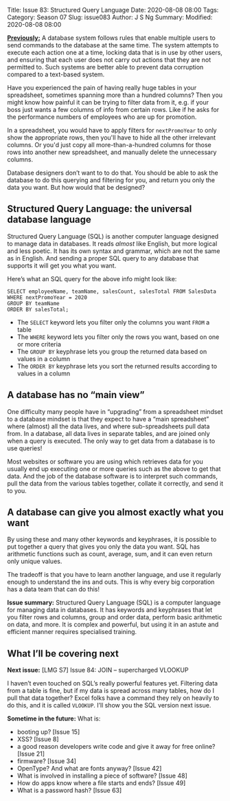 Title: Issue 83: Structured Query Language
Date: 2020-08-08 08:00
Tags: 
Category: Season 07
Slug: issue083
Author: J S Ng
Summary: 
Modified: 2020-08-08 08:00

[**Previously:**](https://buttondown.email/laymansguide/archive/) A database system follows rules that enable multiple users to send commands to the database at the same time. The system attempts to execute each action one at a time, locking data that is in use by other users, and ensuring that each user does not carry out actions that they are not permitted to. Such systems are better able to prevent data corruption compared to a text-based system.

Have you experienced the pain of having really huge tables in your spreadsheet, sometimes spanning more than a hundred columns? Then you might know how painful it can be trying to filter data from it, e.g. if your boss just wants a few columns of info from certain rows. Like if he asks for the performance numbers of employees who are up for promotion.

In a spreadsheet, you would have to apply filters for `nextPromoYear` to only show the appropriate rows, then you'll have to hide all the other irrelevant columns. Or you'd just copy all more-than-a-hundred columns for those rows into another new spreadsheet, and manually delete the unnecessary columns.

Database designers don’t want to to do that. You should be able to ask the database to do this querying and filtering for you, and return you only the data you want. But how would that be designed?

## Structured Query Language: the universal database language

Structured Query Language (SQL) is another computer language designed to manage data in databases. It reads *almost* like English, but more logical and less poetic. It has its own syntax and grammar, which are not the same as in English. And sending a proper SQL query to any database that supports it will get you what you want.

Here’s what an SQL query for the above info might look like:

    SELECT employeeName, teamName, salesCount, salesTotal FROM SalesData
    WHERE nextPromoYear = 2020
    GROUP BY teamName
    ORDER BY salesTotal;

- The `SELECT` keyword lets you filter only the columns you want `FROM` a table
- The `WHERE` keyword lets you filter only the rows you want, based on one or more criteria
- The `GROUP BY` keyphrase lets you group the returned data based on values in a column
- The `ORDER BY` keyphrase lets you sort the returned results according to values in a column

## A database has no “main view”

One difficulty many people have in “upgrading” from a spreadsheet mindset to a database mindset is that they expect to have a “main spreadsheet” where (almost) all the data lives, and where sub-spreadsheets pull data from. In a database, all data lives in separate tables, and are joined only when a query is executed. The only way to get data from a database is to use queries!

Most websites or software you are using which retrieves data for you usually end up executing one or more queries such as the above to get that data. And the job of the database software is to interpret such commands, pull the data from the various tables together, collate it correctly, and send it to you.

## A database can give you almost exactly what you want

By using these and many other keywords and keyphrases, it is possible to put together a query that gives you only the data you want. SQL has arithmetic functions such as count, average, sum, and it can even return only unique values.

The tradeoff is that you have to learn another language, and use it regularly enough to understand the ins and outs. This is why every big corporation has a data team that can do this!

**Issue summary:** Structured Query Language (SQL) is a computer language for managing data in databases. It has keywords and keyphrases that let you filter rows and columns, group and order data, perform basic arithmetic on data, and more. It is complex and powerful, but using it in an astute and efficient manner requires specialised training.

## What I’ll be covering next

**Next issue:** [LMG S7] Issue 84: JOIN – supercharged VLOOKUP

I haven’t even touched on SQL’s really powerful features yet. Filtering data from a table is fine, but if my data is spread across many tables, how do I pull that data together? Excel folks have a command they rely on heavily to do this, and it is called `VLOOKUP`. I’ll show you the SQL version next issue.

**Sometime in the future:** What is:

- booting up? [Issue 15]
- XSS? [Issue 8]
- a good reason developers write code and give it away for free online? [Issue 21]
- firmware? [Issue 34]
- OpenType? And what are fonts anyway? [Issue 42]
- What is involved in installing a piece of software? [Issue 48]
- How do apps know where a file starts and ends? [Issue 49]
- What is a password hash? [Issue 63]
